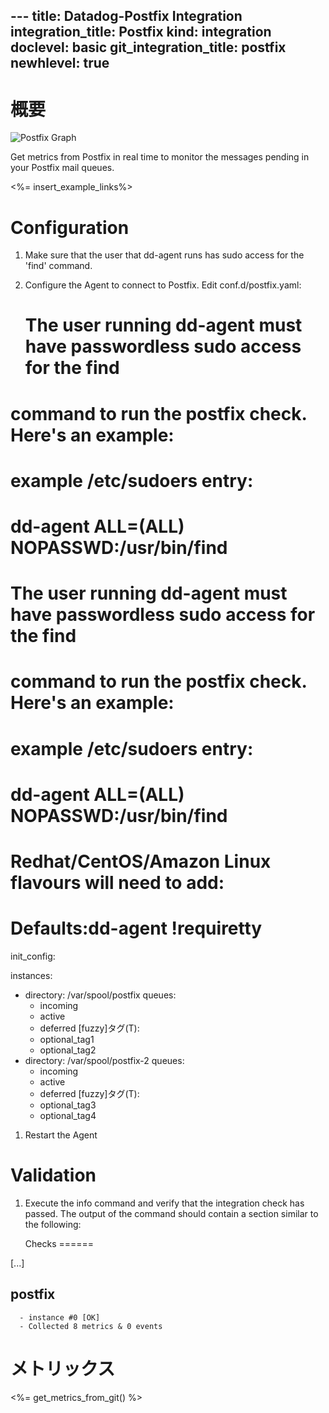 --- title: Datadog-Postfix Integration integration_title: Postfix kind: integration doclevel: basic git_integration_title: postfix
newhlevel: true
---
# 概要

![Postfix Graph](/static/images/postfixgraph.png)

Get metrics from Postfix in real time to monitor the messages pending in your Postfix mail queues.

<%= insert_example_links%>

# Configuration

1.  Make sure that the user that dd-agent runs has sudo access for the 'find' command.
1.  Configure the Agent to connect to Postfix. Edit conf.d/postfix.yaml:

    # The user running dd-agent must have passwordless sudo access for the find
# command to run the postfix check.  Here's an example:
#
# example /etc/sudoers entry:
#          dd-agent ALL=(ALL) NOPASSWD:/usr/bin/find

# The user running dd-agent must have passwordless sudo access for the find
# command to run the postfix check.  Here's an example:
#
# example /etc/sudoers entry:
#          dd-agent ALL=(ALL) NOPASSWD:/usr/bin/find
#
# Redhat/CentOS/Amazon Linux flavours will need to add:
#          Defaults:dd-agent !requiretty

init_config:

instances:
  - directory: /var/spool/postfix
    queues:
      - incoming
      - active
      - deferred
    [fuzzy]タグ(T):
      - optional_tag1
      - optional_tag2
  - directory: /var/spool/postfix-2
    queues:
      - incoming
      - active
      - deferred
    [fuzzy]タグ(T):
      - optional_tag3
      - optional_tag4

1.  Restart the Agent

# Validation

1.  Execute the info command and verify that the integration check has passed. The output of the command should contain a section similar to the following:

    Checks
======

  [...]

  postfix
  -------
      - instance #0 [OK]
      - Collected 8 metrics & 0 events

# メトリックス

<%= get_metrics_from_git() %>
